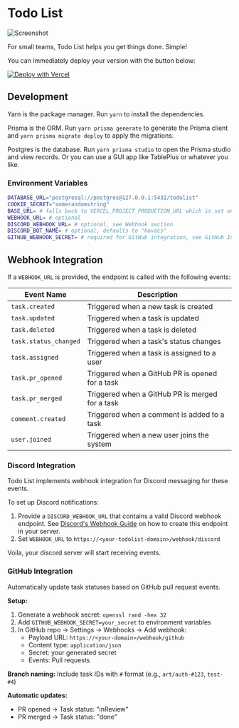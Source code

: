 # Todo List

![Screenshot](./assets/screenshot.jpg)

For small teams, Todo List helps you get things done. Simple!

You can immediately deploy your version with the button below:

[![Deploy with Vercel](https://vercel.com/button)](https://vercel.com/new/clone?repository-url=https%3A%2F%2Fgithub.com%2Fblackmann%2Ftodo-list&env=COOKIE_SECRET&integration-ids=oac_3sK3gnG06emjIEVL09jjntDD)

## Development

Yarn is the package manager. Run `yarn` to install the dependencies.

Prisma is the ORM. Run `yarn prisma generate` to generate the Prisma client and `yarn prisma migrate deploy` to apply the migrations.

Postgres is the database. Run `yarn prisma studio` to open the Prisma studio and view records. Or you can use a GUI app like TablePlus or whatever you like.

### Environment Variables

```bash
DATABASE_URL="postgresql://postgres@127.0.0.1:5432/todolist"
COOKIE_SECRET="somerandomstring"
BASE_URL= # falls back to VERCEL_PROJECT_PRODUCTION_URL which is set on Vercel environments
WEBHOOK_URL= # optional
DISCORD_WEBHOOK_URL= # optional, see Webhook section
DISCORD_BOT_NAME= # optional, defaults to "kovacs"
GITHUB_WEBHOOK_SECRET= # required for GitHub integration, see GitHub Integration section
```

## Webhook Integration

If a `WEBHOOK_URL` is provided, the endpoint is called with the following events:

| Event Name | Description |
|------------|-------------|
| `task.created` | Triggered when a new task is created |
| `task.updated` | Triggered when a task is updated |
| `task.deleted` | Triggered when a task is deleted |
| `task.status_changed` | Triggered when a task's status changes |
| `task.assigned` | Triggered when a task is assigned to a user |
| `task.pr_opened` | Triggered when a GitHub PR is opened for a task |
| `task.pr_merged` | Triggered when a GitHub PR is merged for a task |
| `comment.created` | Triggered when a comment is added to a task |
| `user.joined` | Triggered when a new user joins the system |

### Discord Integration

Todo List implements webhook integration for Discord messaging for these events.

To set up Discord notifications:

1. Provide a `DISCORD_WEBHOOK_URL` that contains a valid Discord webhook endpoint. See [Discord's Webhook Guide](https://support.discord.com/hc/en-us/articles/228383668-Intro-to-Webhooks) on how to create this endpoint in your server.
2. Set `WEBHOOK_URL` to `https://<your-todolist-domain>/webhook/discord`

Voila, your discord server will start receiving events.

### GitHub Integration

Automatically update task statuses based on GitHub pull request events.

**Setup:**
1. Generate a webhook secret: `openssl rand -hex 32`
2. Add `GITHUB_WEBHOOK_SECRET=your_secret` to environment variables
3. In GitHub repo → Settings → Webhooks → Add webhook:
   - Payload URL: `https://<your-domain>/webhook/github`
   - Content type: `application/json`
   - Secret: your generated secret
   - Events: Pull requests

**Branch naming:** Include task IDs with `#` format (e.g., `art/auth-#123`, `test-#4`)

**Automatic updates:**
- PR opened → Task status: "inReview"
- PR merged → Task status: "done"


